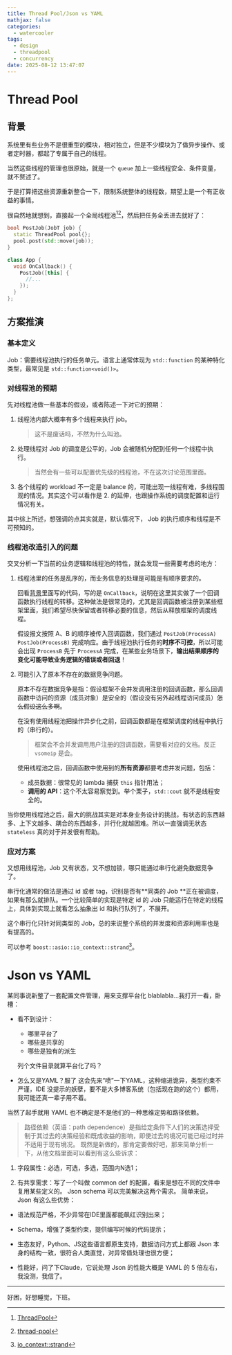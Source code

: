 ```yaml
---
title: Thread Pool/Json vs YAML
mathjax: false
categories:
  - watercooler
tags:
  - design
  - threadpool
  - concurrency
date: 2025-08-12 13:47:07
---
```


# Thread Pool

## 背景

系统里有些业务不是很重型的模块，相对独立，但是不少模块为了做异步操作、或者定时器，都起了专属于自己的线程。

当然这些线程的管理也很原始，就是一个 `queue` 加上一些线程安全、条件变量，就不赘述了。

于是打算把这些资源重新整合一下，限制系统整体的线程数，期望上是一个有正收益的事情。

很自然地就想到，直接起一个全局线程池[^1][^2]，然后把任务全丢进去就好了：

```cpp
bool PostJob(JobT job) {
  static ThreadPool pool{};
  pool.post(std::move(job));
}
```

```cpp
class App {
  void OnCallback() {
    PostJob([this] {
      //...
    });
  }
};
```

## 方案推演
### 基本定义
Job：需要线程池执行的任务单元。语言上通常体现为 `std::function` 的某种特化类型，最常见是 `std::function<void()>`。

### 对线程池的预期
先对线程池做一些基本的假设，或者陈述一下对它的预期：
1. 线程池内部大概率有多个线程来执行 job。
    > 这不是废话吗，不然为什么叫池。
2. 处理线程对 Job 的调度是公平的，Job 会被随机分配到任何一个线程中执行。
    > 当然会有一些可以配置优先级的线程池，不在这次讨论范围里面。
3. 各个线程的 workload 不一定是 balance 的，可能出现一线程有难，多线程围观的情况。其实这个可以看作是 2. 的延伸，也跟操作系统的调度配置和运行情况有关。

其中综上所述，想强调的点其实就是，默认情况下， Job 的执行顺序和线程是不可预知的。

### 线程池改造引入的问题

交叉分析一下当前的业务逻辑和线程池的特性，就会发现一些需要考虑的地方：

1. 线程池里的任务是乱序的，而业务信息的处理是可能是有顺序要求的。

   回看[背景](#背景)里面写的代码，写的是 `OnCallback`，说明在这里其实做了一个回调函数执行线程的转移。这种做法是很常见的，尤其是回调函数被注册到某些框架里面，我们希望尽快保留或者转移必要的信息，然后从释放框架的调度线程。

   假设报文按照 A、B 的顺序被传入回调函数，我们通过 `PostJob(ProcessA)` `PostJob(ProcessB)` 完成响应。由于线程池执行任务的**时序不可控**，所以可能会出现 `ProcessB` 先于 `ProcessA` 完成，在某些业务场景下，**输出结果顺序的变化可能导致业务逻辑的错误或者回退**！

2. 可能引入了原本不存在的数据竞争问题。

   原本不存在数据竞争是指：假设框架不会并发调用注册的回调函数，那么回调函数中访问的资源（成员对象）是安全的（假设没有另外起线程访问成员）~~怎么假设这么多啊~~。

   在没有使用线程池把操作异步化之前，回调函数都是在框架调度的线程中执行的（串行的）。

   > 框架会不会并发调用用户注册的回调函数，需要看对应的文档。反正 `vsomeip` 是会。

   使用线程池之后，回调函数中使用到的**所有资源**都要考虑并发问题，包括：

   - 成员数据：很常见的 lambda 捕获 `this` 指针用法；
   - **调用的 API**：这个不太容易察觉到。举个栗子，`std::cout` 就不是线程安全的。

当你使用线程池之后，最大的挑战其实是对本身业务设计的挑战，有状态的东西越多、上下文越多、耦合的东西越多，并行化就越困难。所以一直强调无状态 `stateless` 真的对于并发很有帮助。

### 应对方案

又想用线程池，Job 又有状态，又不想加锁，哪只能通过串行化避免数据竞争了。

串行化通常的做法是通过 id 或者 tag，识别是否有**同类的 Job **正在被调度，如果有那么就排队。一个比较简单的实现是特定 id 的 Job 只能运行在特定的线程上，具体到实现上就看怎么抽象出 id 和执行队列了，不展开。

这个串行化只针对同类型的 Job，总的来说整个系统的并发度和资源利用率也是有提高的。

可以参考 `boost::asio::io_context::strand`[^3]。


# Json vs YAML

某同事说新整了一套配置文件管理，用来支撑平台化 blablabla…我打开一看，卧槽：

- 看不到设计：
  - 哪里平台了
  - 哪些是共享的
  - 哪些是独有的派生
  
  列个文件目录就算平台化了吗？
  
- 怎么又是YAML？服了
这会先来“喷”一下YAML，这种缩进诡异，类型约束不严谨，IDE 没提示的妖孽，要不是大多博客系统（包括现在跑的这个）都用，我可能还真一辈子用不着。

当然了起手就用 YAML 也不确定是不是他们的一种思维定势和路径依赖。

> 路径依赖（英语：path dependence）是指给定条件下人们的决策选择受制于其过去的决策经验和既成收益的影响，即使过去的境况可能已经过时并不适用于现有境况。
既然是新做的，那肯定要做好吧，那来简单分析一下，从他文档里面可以看到有这么些诉求：

1. 字段属性：必选，可选，多选，范围内N选1；

2. 有共享需求：写了一个叫做 common def 的配置，看来是想在不同的文件中复用某些定义的。
Json schema 可以完美解决这两个需求。
简单来说，Json 有这么些优势：

- 语法规范严格，不少异常在IDE里面都能飙红识别出来；

- Schema，增强了类型约束，提供编写时候的代码提示；

- 生态友好，Python、JS这些语言都原生支持，数据访问方式上都跟 Json 本身的结构一致，很符合人类直觉，对异常值处理也很方便；

- 性能好，问了下Claude，它说处理 Json 的性能大概是 YAML 的 5 倍左右，我没测，我信了。

---

好困，好想睡觉，下班。


[^1]:[ThreadPool](https://github.com/progschj/ThreadPool)
[^2]:[thread-pool](https://github.com/bshoshany/thread-pool)
[^3]:[io_context::strand](https://www.boost.org/doc/libs/latest/doc/html/boost_asio/reference/io_context__strand.html)